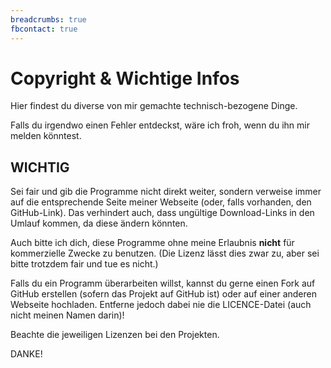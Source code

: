 ```yaml
---
breadcrumbs: true
fbcontact: true
---
```


# Copyright & Wichtige Infos

Hier findest du diverse von mir gemachte technisch-bezogene Dinge.

Falls du irgendwo einen Fehler entdeckst, wäre ich froh, wenn du ihn mir melden könntest.

## WICHTIG

Sei fair und gib die Programme nicht direkt weiter, sondern verweise immer auf die entsprechende Seite meiner Webseite (oder, falls vorhanden, den GitHub-Link). Das verhindert auch, dass ungültige Download-Links in den Umlauf kommen, da diese ändern könnten.

Auch bitte ich dich, diese Programme ohne meine Erlaubnis **nicht** für kommerzielle Zwecke zu benutzen. (Die Lizenz lässt dies zwar zu, aber sei bitte trotzdem fair und tue es nicht.)

Falls du ein Programm überarbeiten willst, kannst du gerne einen Fork auf GitHub erstellen (sofern das Projekt auf GitHub ist) oder auf einer anderen Webseite hochladen. Entferne jedoch dabei nie die LICENCE-Datei (auch nicht meinen Namen darin)!

Beachte die jeweiligen Lizenzen bei den Projekten.

DANKE!
